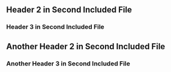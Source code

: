 ## Header 2 in Second Included File

### Header 3 in Second Included File

## Another Header 2 in Second Included File

### Another Header 3 in Second Included File
